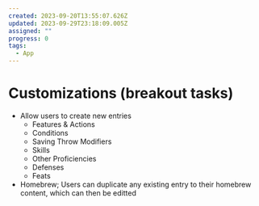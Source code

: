 ```yaml
---
created: 2023-09-20T13:55:07.626Z
updated: 2023-09-29T23:18:09.005Z
assigned: ""
progress: 0
tags:
  - App
---
```


# Customizations (breakout tasks)

- Allow users to create new entries
	- Features & Actions
	- Conditions
	- Saving Throw Modifiers
	- Skills
	- Other Proficiencies
	- Defenses
	- Feats
- Homebrew; Users can duplicate any existing entry to their homebrew content, which can then be editted
